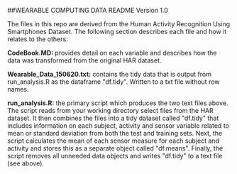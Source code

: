 ##WEARABLE COMPUTING DATA README
Version 1.0

The files in this repo are derived from the Human Activity Recognition Using Smartphones Dataset. The following section describes each file and how it relates to the others:

**CodeBook.MD:** provides detail on each variable and describes how the data was transformed from the original HAR dataset.

**Wearable_Data_150620.txt:** contains the tidy data that is output from run_analysis.R as the dataframe "df.tidy". Written to a txt file without row names.

**run_analysis.R:** the primary script which produces the two text files above.  The script reads from your working directory select files from the HAR dataset.  It then combines the files into a tidy dataset called "df.tidy" that includes information on each subject, activity and sensor variable related to mean or  standard deviation from both the test and training sets.  Next, the script calculates the mean of each sensor measure for each subject and activity and stores this as a separate object called "df.means".  Finally, the script removes all unneeded data objects and writes "df.tidy" to a text file (see above).
